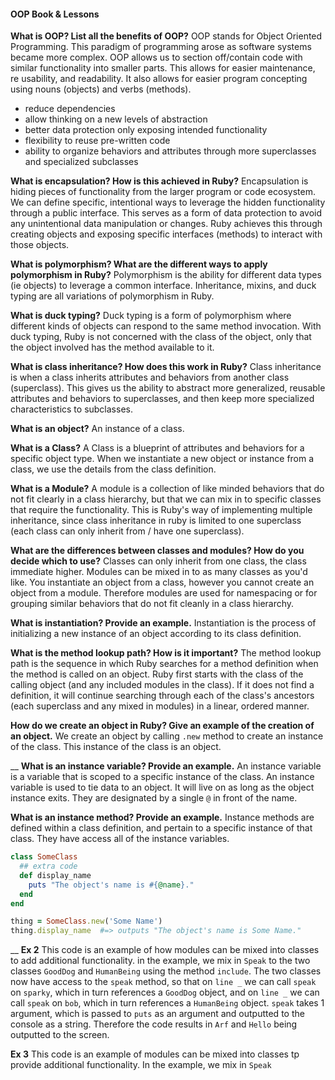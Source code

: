 #### OOP Book & Lessons

**What is OOP? List all the benefits of OOP?**
OOP stands for Object Oriented Programming. This paradigm of programming arose as software systems became more complex. OOP allows us to section off/contain code with similar functionality into smaller parts. This allows for easier maintenance, re usability, and readability. It also allows for easier program concepting using nouns (objects) and verbs (methods).
- reduce dependencies
- allow thinking on a new levels of abstraction
- better data protection only exposing intended functionality
- flexibility to reuse pre-written code
- ability to organize behaviors and attributes through more superclasses and specialized subclasses

**What is encapsulation? How is this achieved in Ruby?**
Encapsulation is hiding pieces of functionality from the larger program or code ecosystem. We can define specific, intentional ways to leverage the hidden functionality through a public interface. This serves as a form of data protection to avoid any unintentional data manipulation or changes.
Ruby achieves this through creating objects and exposing specific interfaces (methods) to interact with those objects.

**What is polymorphism? What are the different ways to apply polymorphism in Ruby?**
Polymorphism is the ability for different data types (ie objects) to leverage a common interface. Inheritance, mixins, and duck typing are all variations of polymorphism in Ruby.

**What is duck typing?**
Duck typing is a form of polymorphism where different kinds of objects can respond to the same method invocation. With duck typing, Ruby is not concerned with the class of the object, only that the object involved has the method available to it.

**What is class inheritance? How does this work in Ruby?**
Class inheritance is when a class inherits attributes and behaviors from another class (superclass). This gives us the ability to abstract more generalized, reusable attributes and behaviors to superclasses, and then keep more specialized characteristics to subclasses.

**What is an object?**
An instance of a class.

**What is a Class?**
A Class is a blueprint of attributes and behaviors for a specific object type. When we instantiate a new object or instance from a class, we use the details from the class definition.

**What is a Module?**
A module is a collection of like minded behaviors that do not fit clearly in a class hierarchy, but that we can mix in to specific classes that require the functionality. This is Ruby's way of implementing multiple inheritance, since class inheritance in ruby is limited to one superclass (each class can only inherit from / have one superclass).

**What are the differences between classes and modules? How do you decide which to use?**
Classes can only inherit from one class, the class immediate higher. Modules can be mixed in to as many classes as you'd like. You instantiate an object from a class, however you cannot create an object from a module. Therefore modules are used for namespacing or for grouping similar behaviors that do not fit cleanly in a class hierarchy.

**What is instantiation? Provide an example.**
Instantiation is the process of initializing a new instance of an object according to its class definition.

**What is the method lookup path? How is it important?**
The method lookup path is the sequence in which Ruby searches for a method definition when the method is called on an object. Ruby first starts with the class of the calling object (and any included modules in the class). If it does not find a definition, it will continue searching through each of the class's ancestors (each superclass and any mixed in modules) in a linear, ordered manner.

**How do we create an object in Ruby? Give an example of the creation of an object.**
We create an object by calling `.new` method to create an instance of the class. This instance of the class is an object.



__
**What is an instance variable? Provide an example.**
An instance variable is a variable that is scoped to a specific instance of the class. An instance variable is used to tie data to an object. It will live on as long as the object instance exits. They are designated by a single `@` in front of the name.

**What is an instance method? Provide an example.**
Instance methods are defined within a class definition, and pertain to a specific instance of that class. They have access all of the instance variables.
```ruby
class SomeClass
  ## extra code
  def display_name
    puts "The object's name is #{@name}."
  end
end

thing = SomeClass.new('Some Name')
thing.display_name  #=> outputs "The object's name is Some Name."
```


__
**Ex 2**
This code is an example of how modules can be mixed into classes to add additional functionality. in the example, we mix in `Speak` to the two classes `GoodDog` and `HumanBeing` using the method `include`. The two classes now have access to the `speak` method, so that on `line _` we can call `speak` on `sparky`, which in turn references a `GoodDog` object, and on `line _` we can call `speak` on `bob`, which in turn references a `HumanBeing` object. `speak` takes 1 argument, which is passed to `puts` as an argument and outputted to the console as a string. Therefore the code results in `Arf` and `Hello` being outputted to the screen.

**Ex 3**
This code is an example of modules can be mixed into classes tp provide additional functionality. In the example, we mix in `Speak`
